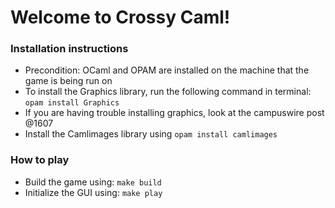 # Welcome to Crossy Caml!

### Installation instructions

- Precondition: OCaml and OPAM are installed on the machine that the game is being run on
- To install the Graphics library, run the following command in terminal: `opam install Graphics`
- If you are having trouble installing graphics, look at the campuswire post @1607
- Install the Camlimages library using `opam install camlimages`


### How to play

- Build the game using: `make build`
- Initialize the GUI using: `make play`
